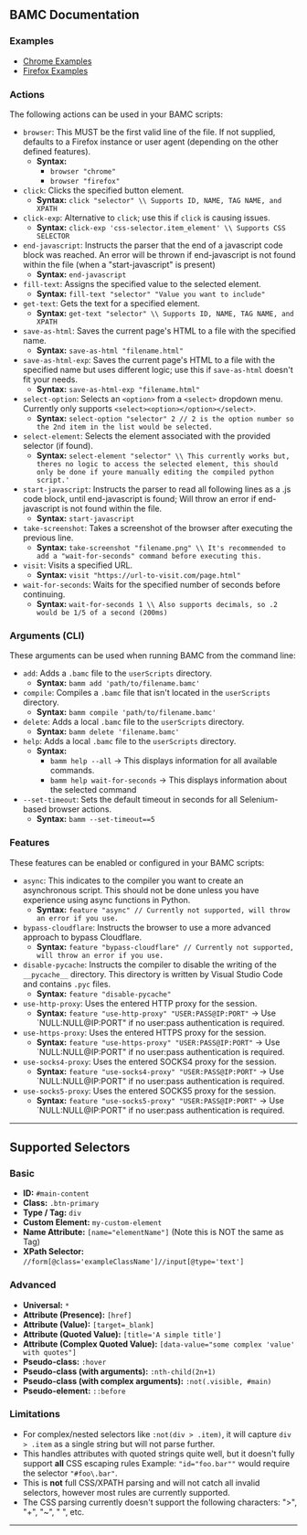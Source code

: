 ## BAMC Documentation

### Examples

- [Chrome Examples](/src/Files-For-ReadMe/Examples/Chrome)
- [Firefox Examples](/src/Files-For-ReadMe/Examples/Firefox)

### Actions

The following actions can be used in your BAMC scripts:

- `browser`: This MUST be the first valid line of the file. If not supplied, defaults to a Firefox instance or user agent (depending on the other defined features).
  - **Syntax:**
    - `browser "chrome"`
    - `browser "firefox"`
- `click`: Clicks the specified button element.
  - **Syntax:** `click "selector" \\ Supports ID, NAME, TAG NAME, and XPATH`
- `click-exp`: Alternative to `click`; use this if `click` is causing issues.
  - **Syntax:** `click-exp 'css-selector.item_element' \\ Supports CSS SELECTOR`
- `end-javascript`: Instructs the parser that the end of a javascript code block was reached. An error will be thrown if end-javascript is not found within the file (when a "start-javascript" is present)
  - **Syntax:** `end-javascript`
- `fill-text`: Assigns the specified value to the selected element.
  - **Syntax:** `fill-text "selector" "Value you want to include"`
- `get-text`: Gets the text for a specified element.
  - **Syntax:** `get-text "selector" \\ Supports ID, NAME, TAG NAME, and XPATH`
- `save-as-html`: Saves the current page's HTML to a file with the specified name.
  - **Syntax:** `save-as-html "filename.html"`
- `save-as-html-exp`: Saves the current page's HTML to a file with the specified name but uses different logic; use this if `save-as-html` doesn't fit your needs.
  - **Syntax:** `save-as-html-exp "filename.html"`
- `select-option`: Selects an `<option>` from a `<select>` dropdown menu. Currently only supports `<select><option></option></select>`.
  - **Syntax:** `select-option "selector" 2 // 2 is the option number so the 2nd item in the list would be selected.`
- `select-element`: Selects the element associated with the provided selector (if found).
  - **Syntax:** `select-element "selector" \\ This currently works but, theres no logic to access the selected element, this should only be done if youre manually editing the compiled python script.'`
- `start-javascript`: Instructs the parser to read all following lines as a .js code block, until end-javascript is found; Will throw an error if end-javascript is not found within the file.
  - **Syntax:** `start-javascript`
- `take-screenshot`: Takes a screenshot of the browser after executing the previous line.
  - **Syntax:** `take-screenshot "filename.png" \\ It's recommended to add a "wait-for-seconds" command before executing this.`
- `visit`: Visits a specified URL.
  - **Syntax:** `visit "https://url-to-visit.com/page.html"`
- `wait-for-seconds`: Waits for the specified number of seconds before continuing.
  - **Syntax:** `wait-for-seconds 1 \\ Also supports decimals, so .2 would be 1/5 of a second (200ms)`

### Arguments (CLI)

These arguments can be used when running BAMC from the command line:

- `add`: Adds a `.bamc` file to the `userScripts` directory.
  - **Syntax:** `bamm add 'path/to/filename.bamc'`
- `compile`: Compiles a `.bamc` file that isn't located in the `userScripts` directory.
  - **Syntax:** `bamm compile 'path/to/filename.bamc'`
- `delete`: Adds a local `.bamc` file to the `userScripts` directory.
  - **Syntax:** `bamm delete 'filename.bamc'`
- `help`: Adds a local `.bamc` file to the `userScripts` directory.
  - **Syntax:**
    - `bamm help --all` -> This displays information for all available commands.
    - `bamm help wait-for-seconds` -> This displays information about the selected command
- `--set-timeout`: Sets the default timeout in seconds for all Selenium-based browser actions.
  - **Syntax:** `bamm --set-timeout==5`

### Features

These features can be enabled or configured in your BAMC scripts:

- `async`: This indicates to the compiler you want to create an asynchronous script. This should not be done unless you have experience using async functions in Python.
  - **Syntax:** `feature "async" // Currently not supported, will throw an error if you use.`
- `bypass-cloudflare`: Instructs the browser to use a more advanced approach to bypass Cloudflare.
  - **Syntax:** `feature "bypass-cloudflare" // Currently not supported, will throw an error if you use.`
- `disable-pycache`: Instructs the compiler to disable the writing of the `__pycache__` directory. This directory is written by Visual Studio Code and contains `.pyc` files.
  - **Syntax:** `feature "disable-pycache"`
- `use-http-proxy`: Uses the entered HTTP proxy for the session.
  - **Syntax:** `feature "use-http-proxy" "USER:PASS@IP:PORT"` -> Use `NULL:NULL@IP:PORT" if no user:pass authentication is required.
- `use-https-proxy`: Uses the entered HTTPS proxy for the session.
  - **Syntax:** `feature "use-https-proxy" "USER:PASS@IP:PORT"` -> Use `NULL:NULL@IP:PORT" if no user:pass authentication is required.
- `use-socks4-proxy`: Uses the entered SOCKS4 proxy for the session.
  - **Syntax:** `feature "use-socks4-proxy" "USER:PASS@IP:PORT"` -> Use `NULL:NULL@IP:PORT" if no user:pass authentication is required.
- `use-socks5-proxy`: Uses the entered SOCKS5 proxy for the session.
  - **Syntax:** `feature "use-socks5-proxy" "USER:PASS@IP:PORT"` -> Use `NULL:NULL@IP:PORT" if no user:pass authentication is required.

---

## Supported Selectors

### Basic

- **ID:** `#main-content`
- **Class:** `.btn-primary`
- **Type / Tag:** `div`
- **Custom Element:** `my-custom-element`
- **Name Attribute:** `[name="elementName"]` (Note this is NOT the same as Tag)
- **XPath Selector:** `//form[@class='exampleClassName']//input[@type='text']`

### Advanced

- **Universal:** `*`
- **Attribute (Presence):** `[href]`
- **Attribute (Value):** `[target=_blank]`
- **Attribute (Quoted Value):** `[title='A simple title']`
- **Attribute (Complex Quoted Value):** `[data-value="some complex 'value' with quotes"]`
- **Pseudo-class:** `:hover`
- **Pseudo-class (with arguments):** `:nth-child(2n+1)`
- **Pseudo-class (with complex arguments):** `:not(.visible, #main)`
- **Pseudo-element:** `::before`

### Limitations

- For complex/nested selectors like `:not(div > .item)`, it will capture `div > .item` as a single string but will not parse further.
- This handles attributes with quoted strings quite well, but it doesn't fully support **all** CSS escaping rules Example: `"id="foo.bar""` would require the selector `"#foo\.bar"`.
- This is **not** full CSS/XPATH parsing and will not catch all invalid selectors, however most rules are currently supported.
- The CSS parsing currently doesn't support the following characters: ">", "+", "~", " ", etc.

---

